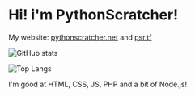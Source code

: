 # Hi! i'm PythonScratcher!
My website: [pythonscratcher.net](https://www.pythonscratcher.net) and [psr.tf](www.psr.tf)

![ GitHub stats](https://github-readme-stats.vercel.app/api?username=PythonScratcher&show_icons=true&theme=radical)

![Top Langs](https://github-readme-stats.vercel.app/api/top-langs/?username=PythonScratcher&layout=compact)

I'm good at HTML, CSS, JS, PHP and a bit of Node.js! 
